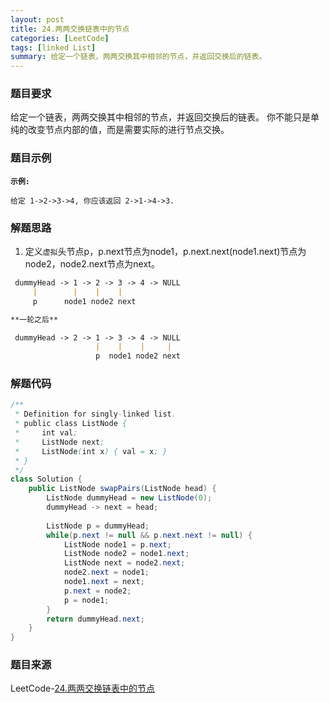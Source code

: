 ```yaml
---
layout: post
title: 24.两两交换链表中的节点
categories: [LeetCode]
tags: [linked List]
summary: 给定一个链表，两两交换其中相邻的节点，并返回交换后的链表。
---
```


### 题目要求
给定一个链表，两两交换其中相邻的节点，并返回交换后的链表。
你不能只是单纯的改变节点内部的值，而是需要实际的进行节点交换。

### 题目示例
**`示例:`**
```
给定 1->2->3->4, 你应该返回 2->1->4->3.
```

### 解题思路

1. 定义`虚拟`头节点p，p.next节点为node1，p.next.next(node1.next)节点为node2，node2.next节点为next。

```md
 dummyHead -> 1 -> 2 -> 3 -> 4 -> NULL
     |        |    |    |
     p      node1 node2 next

**一轮之后**

 dummyHead -> 2 -> 1 -> 3 -> 4 -> NULL
                   |    |    |     |
                   p  node1 node2 next
```

### 解题代码
```java
/**
 * Definition for singly-linked list.
 * public class ListNode {
 *     int val;
 *     ListNode next;
 *     ListNode(int x) { val = x; }
 * }
 */
class Solution {
    public ListNode swapPairs(ListNode head) {
        ListNode dummyHead = new ListNode(0);
        dummyHead -> next = head;
        
        ListNode p = dummyHead;
        while(p.next != null && p.next.next != null) {
            ListNode node1 = p.next;
            ListNode node2 = node1.next;
            ListNode next = node2.next;
            node2.next = node1;
            node1.next = next;
            p.next = node2;
            p = node1;
        }
        return dummyHead.next;
    }
}
```

### 题目来源
LeetCode-[24.两两交换链表中的节点](https://leetcode-cn.com/problems/swap-nodes-in-pairs/)
